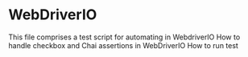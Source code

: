 # WebDriverIO
This file comprises a test script for automating in WebdriverIO
How to handle checkbox and Chai assertions in WebDriverIO
How to run test 
